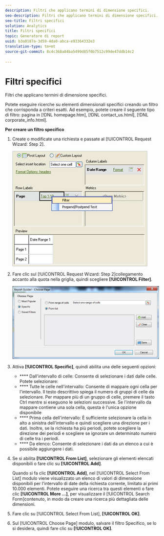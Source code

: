 ```yaml
---
description: Filtri che applicano termini di dimensione specifici.
seo-description: Filtri che applicano termini di dimensione specifici.
seo-title: Filtri specifici
solution: Analytics
title: Filtri specifici
topic: Generatore di report
uuid: b3a8187a-3d59-4da0-abca-e93364332e3
translation-type: tm+mt
source-git-commit: 8c4c368a84ba5499d85f0b7512c99de47ddb14c2

---
```



# Filtri specifici

Filtri che applicano termini di dimensione specifici.

Potete eseguire ricerche su elementi dimensionali specifici creando un filtro che corrisponda a criteri esatti. Ad esempio, potete creare il seguente tipo di filtro: pagina in [!DNL homepage.htm], [!DNL contact_us.html], [!DNL corporate_info.html].

**Per creare un filtro specifico**

1. Create o modificate una richiesta e passate al [!UICONTROL Request Wizard: Step 2].

   ![Risultato passaggio](assets/dimension_filter.png)

1. Fare clic sul [!UICONTROL Request Wizard: Step 2]collegamento accanto alla quota nella griglia, quindi scegliere **[!UICONTROL Filter]**.

   ![Risultato passaggio](assets/choose_page_specific01.png)

1. Attiva **[!UICONTROL Specific]**, quindi abilita una delle seguenti opzioni:

   * **** Dall'intervallo di celle: Consente di selezionare i dati dalle celle. Potete selezionare:
   * **** Tutte le celle nell'intervallo: Consente di mappare ogni cella per l'intervallo. Il testo descrittivo spiega il numero di gruppi di celle da selezionare. Per mappare più di un gruppo di celle, premere il tasto Ctrl mentre si eseguono le selezioni successive. Se l'intervallo da mappare contiene una sola cella, questa è l'unica opzione disponibile
   * **** Prima cella dell'intervallo: È sufficiente selezionare la cella in alto a sinistra dell’intervallo e quindi scegliere una direzione per i dati. Inoltre, se la richiesta ha più periodi, potete scegliere la direzione dei periodi e scegliere se ignorare un determinato numero di celle tra i periodi.
   * **** Da elenco: Consente di selezionare i dati da un elenco a cui è possibile aggiungere i dati.
1. Se si abilita **[!UICONTROL From List]**, selezionare gli elementi elencati disponibili o fare clic su **[!UICONTROL Add]**.

   Quando si fa clic **[!UICONTROL Add]**, nel [!UICONTROL Select From List] modulo viene visualizzato un elenco di valori di dimensione disponibili per l'intervallo di date della richiesta corrente, limitato ai primi 10.000 elementi. Potete eseguire una ricerca tra questi elementi o fare clic **[!UICONTROL More ...]**, per visualizzare il [!UICONTROL Search Form]contenuto, in modo da creare una ricerca più dettagliata delle dimensioni.
1. Fare clic su [!UICONTROL Select From List], **[!UICONTROL OK]**.
1. Sul [!UICONTROL Choose Page] modulo, salvare il filtro Specifico, se lo si desidera, quindi fare clic su **[!UICONTROL OK]**.
